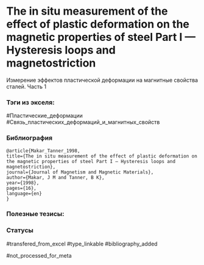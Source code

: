 # The in situ measurement of the effect of plastic deformation on the magnetic properties of steel Part I — Hysteresis loops and magnetostriction

Измерение эффектов пластической деформации на магнитные свойства сталей. Часть 1

### Тэги из экселя:
#Пластические_деформации
#Связь_пластических_деформаций_и_магнитных_свойств 

### Библиография
```
@article{Makar_Tanner_1998,
title={The in situ measurement of the effect of plastic deformation on the magnetic properties of steel Part I — Hysteresis loops and magnetostriction},
journal={Journal of Magnetism and Magnetic Materials},
author={Makar, J M and Tanner, B K},
year={1998},
pages={16},
language={en}
}
```

### Полезные тезисы:

### Статусы
#transfered_from_excel 
#type_linkable 
#bibliography_added

#not_processed_for_meta
